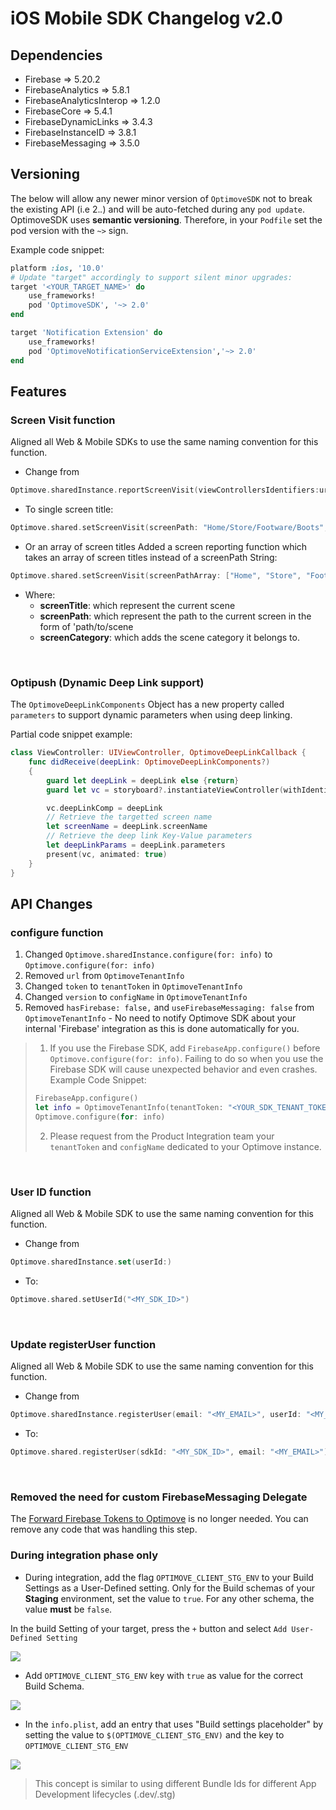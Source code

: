 
# iOS Mobile SDK Changelog v2.0

## Dependencies
* Firebase => 5.20.2
* FirebaseAnalytics => 5.8.1
* FirebaseAnalyticsInterop => 1.2.0
* FirebaseCore => 5.4.1
* FirebaseDynamicLinks => 3.4.3
* FirebaseInstanceID => 3.8.1
* FirebaseMessaging => 3.5.0

## Versioning
The below will allow any newer minor version of  `OptimoveSDK`  not to break the existing API (i.e 2._._) and will be auto-fetched during any  `pod update`.
OptimoveSDK uses __semantic versioning__. Therefore, in your  `Podfile`  set the pod version with the  `~>`  sign.

Example code snippet:
```ruby
platform :ios, '10.0'
# Update "target" accordingly to support silent minor upgrades:
target '<YOUR_TARGET_NAME>' do
    use_frameworks!
    pod 'OptimoveSDK', '~> 2.0'
end

target 'Notification Extension' do
    use_frameworks!
    pod 'OptimoveNotificationServiceExtension','~> 2.0'
end
```

## Features
### Screen Visit function
Aligned all Web & Mobile SDKs to use the same naming convention for this function.

- Change from 
```swift
Optimove.sharedInstance.reportScreenVisit(viewControllersIdentifiers:url:category:)
```

- To single screen title:
```swift
Optimove.shared.setScreenVisit(screenPath: "Home/Store/Footware/Boots", screenTitle: "<YOUR_TITLE>", screenCategory: "<OPTIONAL: YOUR_CATEGORY>")
```
- Or an array of screen titles
Added a screen reporting function which takes an array of screen titles instead of a screenPath String: 
```swift
Optimove.shared.setScreenVisit(screenPathArray: ["Home", "Store", "Footware", "Boots"], screenTitle: "<YOUR_TITLE>", screenCategory: "<OPTIONAL: YOUR_CATEGORY>")
```

- Where:
	 - **screenTitle**: which represent the current scene
	 - **screenPath**: which represent the path to the current screen in the form of 'path/to/scene
	 - **screenCategory**: which adds the scene category it belongs to. 
<br/>

### Optipush (Dynamic Deep Link support)
The `OptimoveDeepLinkComponents` Object has a new property called `parameters` to support dynamic parameters when using deep linking.

Partial code snippet example:
```swift
class ViewController: UIViewController, OptimoveDeepLinkCallback {
    func didReceive(deepLink: OptimoveDeepLinkComponents?)
    {
        guard let deepLink = deepLink else {return}
        guard let vc = storyboard?.instantiateViewController(withIdentifier: "deepLinkVc") as? DeepLinkViewController else { return }

        vc.deepLinkComp = deepLink
        // Retrieve the targetted screen name
        let screenName = deepLink.screenName
        // Retrieve the deep link Key-Value parameters
        let deepLinkParams = deepLink.parameters
        present(vc, animated: true)
    }
}
```

## API Changes

### configure function
1. Changed `Optimove.sharedInstance.configure(for: info)` to `Optimove.configure(for: info)` 
2. Removed `url` from `OptimoveTenantInfo`
3. Changed `token` to `tenantToken` in `OptimoveTenantInfo`
4. Changed `version` to `configName` in `OptimoveTenantInfo`
5. Removed `hasFirebase: false,` and `useFirebaseMessaging: false` from `OptimoveTenantInfo` - No need to notify Optimove SDK about your internal 'Firebase' integration as this is done automatically for you.

> 1. If you use the Firebase SDK, add `FirebaseApp.configure()` before `Optimove.configure(for: info)`. Failing to do so when you use the Firebase SDK will cause unexpected behavior and even crashes.
> Example Code Snippet:
> ```swift
> FirebaseApp.configure()
> let info = OptimoveTenantInfo(tenantToken: "<YOUR_SDK_TENANT_TOKEN>", configName: "<YOUR_MOBILE_CONFIG_NAME>")
> Optimove.configure(for: info)
> ```
> 2. Please request from the Product Integration team your `tenantToken` and `configName` dedicated to your Optimove instance.

<br/>

### User ID function
Aligned all Web & Mobile SDK to use the same naming convention for this function.

- Change from 
```swift
Optimove.sharedInstance.set(userId:)
```

- To:
```swift
Optimove.shared.setUserId("<MY_SDK_ID>")
```
<br/>

### Update registerUser function
Aligned all Web & Mobile SDK to use the same naming convention for this function.
- Change from 
```swift
Optimove.sharedInstance.registerUser(email: "<MY_EMAIL>", userId: "<MY_SDK_ID>")
```

- To:
```swift
Optimove.shared.registerUser(sdkId: "<MY_SDK_ID>", email: "<MY_EMAIL>")
```
<br/>

### Removed the need for custom FirebaseMessaging Delegate
The [Forward Firebase Tokens to Optimove](https://github.com/optimove-tech/iOS-SDK-Integration-Guide#forward-firebase-tokens-to-optimove) is no longer needed. You can remove any code that was handling this step.

### During integration phase only
-   During integration, add the flag `OPTIMOVE_CLIENT_STG_ENV` to your Build Settings as a User-Defined setting. Only for the Build schemas of your **Staging** environment, set the value to `true`. For any other schema, the value **must** be `false`.

In the build Setting of your target, press the `+` button and select `Add User-Defined Setting`
<p align="left"><kbd><img src="https://github.com/optimove-tech/iOS-SDK-Integration-Guide/blob/master/images/user-defined-settings-1.png?raw=true"></kbd></p>
    
- Add `OPTIMOVE_CLIENT_STG_ENV` key with `true` as value for the correct Build Schema.
<p align="left"><kbd><img src="https://github.com/optimove-tech/iOS-SDK-Integration-Guide/blob/master/images/user-defined-settings-2.png?raw=true"></kbd></p>

- In the `info.plist`, add an entry that uses "Build settings placeholder" by setting the value to `$(OPTIMOVE_CLIENT_STG_ENV)` and the key to `OPTIMOVE_CLIENT_STG_ENV`
<p align="left"><kbd><img src="https://github.com/optimove-tech/iOS-SDK-Integration-Guide/blob/master/images/user-defined-settings-3.png?raw=true"></kbd></p>

> This concept is similar to using different Bundle Ids for different App Development lifecycles (.dev/.stg)
